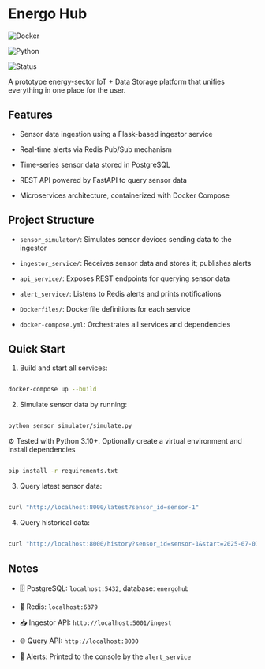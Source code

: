 # Energo Hub



![Docker](https://img.shields.io/badge/docker-compose-blue?logo=docker)

![Python](https://img.shields.io/badge/python-3.10%2B-blue.svg)

![Status](https://img.shields.io/badge/status-prototype-yellow)

<!-- You can add more like CI/CD, License, etc. if applicable -->



A prototype energy-sector IoT + Data Storage platform that unifies everything in one place for the user.



## Features

- Sensor data ingestion using a Flask-based ingestor service

- Real-time alerts via Redis Pub/Sub mechanism

- Time-series sensor data stored in PostgreSQL

- REST API powered by FastAPI to query sensor data

- Microservices architecture, containerized with Docker Compose



## Project Structure



- `sensor_simulator/`: Simulates sensor devices sending data to the ingestor

- `ingestor_service/`: Receives sensor data and stores it; publishes alerts

- `api_service/`: Exposes REST endpoints for querying sensor data

- `alert_service/`: Listens to Redis alerts and prints notifications

- `Dockerfiles/`: Dockerfile definitions for each service

- `docker-compose.yml`: Orchestrates all services and dependencies



## Quick Start



1. Build and start all services:



```bash

docker-compose up --build

```



2. Simulate sensor data by running:



```bash

python sensor_simulator/simulate.py

```

⚙️ Tested with Python 3.10+. Optionally create a virtual environment and install dependencies



```bash

pip install -r requirements.txt

```



3. Query latest sensor data:



```bash

curl "http://localhost:8000/latest?sensor_id=sensor-1"

```



4. Query historical data:



```bash

curl "http://localhost:8000/history?sensor_id=sensor-1&start=2025-07-01T00:00:00&end=2025-07-02T00:00:00"

```



## Notes



- 🗄️ PostgreSQL: `localhost:5432`, database: `energohub`

- 🔁 Redis: `localhost:6379`

- 📥 Ingestor API: `http://localhost:5001/ingest`

- 🌐 Query API: `http://localhost:8000`

- 🚨 Alerts: Printed to the console by the `alert_service`